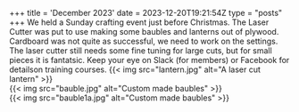+++
title = 'December 2023'
date = 2023-12-20T19:21:54Z
type = "posts"
+++
We held a Sunday crafting event just before Christmas. The Laser Cutter was put to use making some baubles and lanterns out of plywood. Cardboard was not quite as successful, we need to work on the settings. The laser cutter still needs some fine tuning for large cuts, but for small pieces it is fantatsic. Keep your eye on Slack (for members) or Facebook for detailson training courses. 
{{< img src="lantern.jpg" alt="A laser cut lantern" >}}  
{{< img src="bauble.jpg" alt="Custom made baubles" >}}  
{{< img src="bauble1a.jpg" alt="Custom made baubles" >}}  